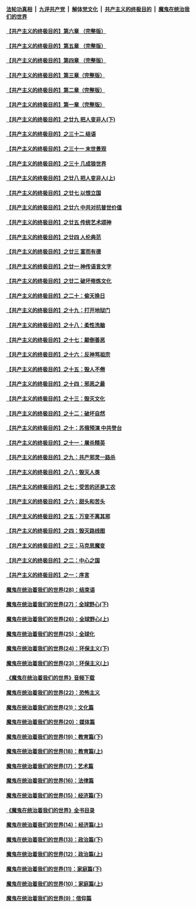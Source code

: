 

####  [法轮功真相](../../../../basic/blob/master/README.md?t=07061502) &nbsp;|&nbsp; [九评共产党](../../../../9ping.md/blob/master/README.md?t=07061502) &nbsp;|&nbsp; [解体党文化](../../../../jtdwh.md/blob/master/README.md?t=07061502)  &nbsp;|&nbsp; [共产主义的终极目的](../../../../gczydzjmd.md/blob/master/README.md?t=07061502) &nbsp;|&nbsp; [魔鬼在统治我们的世界](../../../../mgztzwmdsj.md/blob/master/README.md?t=07061502) 

#### [【共产主义的终极目的】第六章 （完整版）](../pages/nsc422/n11428913.md?t=07061502) 

#### [【共产主义的终极目的】第五章 （完整版）](../pages/nsc422/n11428912.md?t=07061502) 

#### [【共产主义的终极目的】第四章 （完整版）](../pages/nsc422/n11428907.md?t=07061502) 

#### [【共产主义的终极目的】第三章（完整版）](../pages/nsc422/n11428848.md?t=07061502) 

#### [【共产主义的终极目的】第二章（完整版）](../pages/nsc422/n11428831.md?t=07061502) 

#### [【共产主义的终极目的】第一章（完整版）](../pages/nsc422/n11417651.md?t=07061502) 

#### [【共产主义的终极目的】之廿九 把人变非人(下)](../pages/nsc422/n11344140.md?t=07061502) 

#### [【共产主义的终极目的】之三十二 结语](../pages/nsc422/n11360535.md?t=07061502) 

#### [【共产主义的终极目的】之三十一 末世景观](../pages/nsc422/n11351129.md?t=07061502) 

#### [【共产主义的终极目的】之三十 几成狼世界](../pages/nsc422/n11348280.md?t=07061502) 

#### [【共产主义的终极目的】之廿八 把人变非人(上)](../pages/nsc422/n11340492.md?t=07061502) 

#### [【共产主义的终极目的】之廿七 以恨立国](../pages/nsc422/n11336944.md?t=07061502) 

#### [【共产主义的终极目的】之廿六 中共对抗普世价值](../pages/nsc422/n11324785.md?t=07061502) 

#### [【共产主义的终极目的】之廿五 传统艺术颂神](../pages/nsc422/n11296396.md?t=07061502) 

#### [【共产主义的终极目的】之廿四 人伦典范](../pages/nsc422/n11296397.md?t=07061502) 

#### [【共产主义的终极目的】之廿三 富而有德](../pages/nsc422/n11283598.md?t=07061502) 

#### [【共产主义的终极目的】之廿一 神传语言文字](../pages/nsc422/n11263265.md?t=07061502) 

#### [【共产主义的终极目的】之廿二 破坏修炼文化](../pages/nsc422/n11245728.md?t=07061502) 

#### [【共产主义的终极目的】之二十：偷天换日](../pages/nsc422/n11238846.md?t=07061502) 

#### [【共产主义的终极目的】之十九：打开地狱门](../pages/nsc422/n11206376.md?t=07061502) 

#### [【共产主义的终极目的】之十八：柔性洗脑](../pages/nsc422/n11199994.md?t=07061502) 

#### [【共产主义的终极目的】之十七：颠倒善恶](../pages/nsc422/n11179782.md?t=07061502) 

#### [【共产主义的终极目的】之十六：反神骂祖宗](../pages/nsc422/n11166798.md?t=07061502) 

#### [【共产主义的终极目的】之十五：毁人不倦](../pages/nsc422/n11166792.md?t=07061502) 

#### [【共产主义的终极目的】之十四：邪恶之最](../pages/nsc422/n11150249.md?t=07061502) 

#### [【共产主义的终极目的】之十三：毁灭文化](../pages/nsc422/n11135227.md?t=07061502) 

#### [【共产主义的终极目的】之十二：破坏自然](../pages/nsc422/n11135214.md?t=07061502) 

#### [【共产主义的终极目的】之十：苏俄预演 中共登台](../pages/nsc422/n11118424.md?t=07061502) 

#### [【共产主义的终极目的】之十一：屠杀精英](../pages/nsc422/n11118442.md?t=07061502) 

#### [【共产主义的终极目的】之九：共产邪灵一路杀](../pages/nsc422/n11114139.md?t=07061502) 

#### [【共产主义的终极目的】之八：毁灭人类](../pages/nsc422/n11108503.md?t=07061502) 

#### [【共产主义的终极目的】之七：受苦的还是工农](../pages/nsc422/n11101809.md?t=07061502) 

#### [【共产主义的终极目的】之六：甜头和苦头](../pages/nsc422/n11096971.md?t=07061502) 

#### [【共产主义的终极目的】之五：万变不离其邪](../pages/nsc422/n11091285.md?t=07061502) 

#### [【共产主义的终极目的】之四：毁灭路线图](../pages/nsc422/n11086284.md?t=07061502) 

#### [【共产主义的终极目的】之三：马克思魔变](../pages/nsc422/n11061941.md?t=07061502) 

#### [【共产主义的终极目的】之二：中心之国](../pages/nsc422/n11047728.md?t=07061502) 

#### [【共产主义的终极目的】之一：序言](../pages/nsc422/n11086077.md?t=07061502) 

#### [魔鬼在统治着我们的世界(28)：结束语](../pages/nsc422/n10936246.md?t=07061502) 

#### [魔鬼在统治着我们的世界(27)：全球野心(下)](../pages/nsc422/n10928319.md?t=07061502) 

#### [魔鬼在统治着我们的世界(26)：全球野心(上)](../pages/nsc422/n10900318.md?t=07061502) 

#### [魔鬼在统治着我们的世界(25)：全球化](../pages/nsc422/n10788205.md?t=07061502) 

#### [魔鬼在统治着我们的世界(24)：环保主义(下)](../pages/nsc422/n10695307.md?t=07061502) 

#### [魔鬼在统治着我们的世界(23)：环保主义(上)](../pages/nsc422/n10688613.md?t=07061502) 

#### [《魔鬼在统治着我们的世界》音频下载](../pages/nsc422/n10635553.md?t=07061502) 

#### [魔鬼在统治着我们的世界(22)：恐怖主义](../pages/nsc422/n10614727.md?t=07061502) 

#### [魔鬼在统治着我们的世界(21)：文化篇](../pages/nsc422/n10597706.md?t=07061502) 

#### [魔鬼在统治着我们的世界(20)：媒体篇](../pages/nsc422/n10586579.md?t=07061502) 

#### [魔鬼在统治着我们的世界(19)：教育篇(下)](../pages/nsc422/n10564808.md?t=07061502) 

#### [魔鬼在统治着我们的世界(18)：教育篇(上)](../pages/nsc422/n10526970.md?t=07061502) 

#### [魔鬼在统治着我们的世界(17)：艺术篇](../pages/nsc422/n10499093.md?t=07061502) 

#### [魔鬼在统治着我们的世界(16)：法律篇](../pages/nsc422/n10485969.md?t=07061502) 

#### [魔鬼在统治着我们的世界(15)：经济篇(下)](../pages/nsc422/n10469975.md?t=07061502) 

#### [《魔鬼在统治着我们的世界》全书目录](../pages/nsc422/n10464261.md?t=07061502) 

#### [魔鬼在统治着我们的世界(14)：经济篇(上)](../pages/nsc422/n10457370.md?t=07061502) 

#### [魔鬼在统治着我们的世界(13)：政治篇(下)](../pages/nsc422/n10448270.md?t=07061502) 

#### [魔鬼在统治着我们的世界(12)：政治篇(上)](../pages/nsc422/n10444576.md?t=07061502) 

#### [魔鬼在统治着我们的世界(11)：家庭篇(下)](../pages/nsc422/n10440961.md?t=07061502) 

#### [魔鬼在统治着我们的世界(10)：家庭篇(上)](../pages/nsc422/n10435448.md?t=07061502) 

#### [魔鬼在统治着我们的世界(9)：信仰篇](../pages/nsc422/n10432159.md?t=07061502) 

